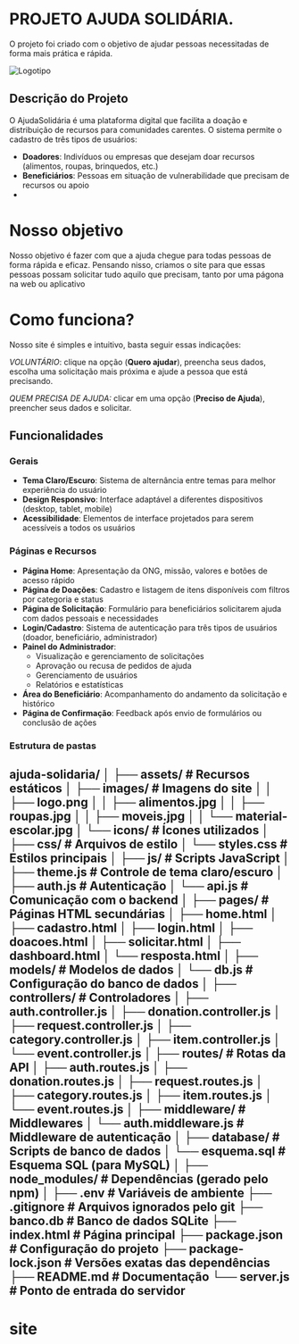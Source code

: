 # PROJETO AJUDA SOLIDÁRIA. 
O projeto foi criado com o objetivo de ajudar pessoas necessitadas de forma mais prática e rápida. 

![Logotipo](https://github.com/user-attachments/assets/e9fe668f-2725-4388-93f8-fbc527fc5a51)

## Descrição do Projeto

O AjudaSolidária é uma plataforma digital que facilita a doação e distribuição de recursos para comunidades carentes. O sistema permite o cadastro de três tipos de usuários:

- **Doadores**: Indivíduos ou empresas que desejam doar recursos (alimentos, roupas, brinquedos, etc.)
- **Beneficiários**: Pessoas em situação de vulnerabilidade que precisam de recursos ou apoio
- 
# Nosso objetivo
Nosso objetivo é fazer com que a ajuda chegue para todas pessoas de forma rápida e eficaz. Pensando nisso, criamos o site para que essas pessoas possam solicitar tudo aquilo que precisam, tanto por uma págona na web ou aplicativo

# Como funciona?
Nosso site é simples e intuitivo, basta seguir essas indicações:

*VOLUNTÁRIO*: clique na opção (**Quero ajudar**), preencha seus dados, escolha uma solicitação mais próxima e ajude a pessoa que está precisando.

*QUEM PRECISA DE AJUDA:* clicar em uma opção (**Preciso de Ajuda**), preencher seus dados e solicitar.

## Funcionalidades

### Gerais
- **Tema Claro/Escuro**: Sistema de alternância entre temas para melhor experiência do usuário
- **Design Responsivo**: Interface adaptável a diferentes dispositivos (desktop, tablet, mobile)
- **Acessibilidade**: Elementos de interface projetados para serem acessíveis a todos os usuários

### Páginas e Recursos
- **Página Home**: Apresentação da ONG, missão, valores e botões de acesso rápido
- **Página de Doações**: Cadastro e listagem de itens disponíveis com filtros por categoria e status
- **Página de Solicitação**: Formulário para beneficiários solicitarem ajuda com dados pessoais e necessidades
- **Login/Cadastro**: Sistema de autenticação para três tipos de usuários (doador, beneficiário, administrador)
- **Painel do Administrador**: 
  - Visualização e gerenciamento de solicitações
  - Aprovação ou recusa de pedidos de ajuda
  - Gerenciamento de usuários
  - Relatórios e estatísticas
- **Área do Beneficiário**: Acompanhamento do andamento da solicitação e histórico
- **Página de Confirmação**: Feedback após envio de formulários ou conclusão de ações

### Estrutura de pastas
ajuda-solidaria/
│
├── assets/                  # Recursos estáticos
│   ├── images/              # Imagens do site
│   │   ├── logo.png
│   │   ├── alimentos.jpg
│   │   ├── roupas.jpg
│   │   ├── moveis.jpg
│   │   └── material-escolar.jpg
│   └── icons/               # Ícones utilizados
│
├── css/                     # Arquivos de estilo
│   └── styles.css           # Estilos principais
│
├── js/                      # Scripts JavaScript
│   ├── theme.js             # Controle de tema claro/escuro
│   ├── auth.js              # Autenticação
│   └── api.js               # Comunicação com o backend
│
├── pages/                   # Páginas HTML secundárias
│   ├── home.html
│   ├── cadastro.html
│   ├── login.html
│   ├── doacoes.html
│   ├── solicitar.html
│   ├── dashboard.html
│   └── resposta.html
│
├── models/                  # Modelos de dados
│   └── db.js                # Configuração do banco de dados
│
├── controllers/             # Controladores
│   ├── auth.controller.js
│   ├── donation.controller.js
│   ├── request.controller.js
│   ├── category.controller.js
│   ├── item.controller.js
│   └── event.controller.js
│
├── routes/                  # Rotas da API
│   ├── auth.routes.js
│   ├── donation.routes.js
│   ├── request.routes.js
│   ├── category.routes.js
│   ├── item.routes.js
│   └── event.routes.js
│
├── middleware/              # Middlewares
│   └── auth.middleware.js   # Middleware de autenticação
│
├── database/                # Scripts de banco de dados
│   └── esquema.sql          # Esquema SQL (para MySQL)
│
├── node_modules/            # Dependências (gerado pelo npm)
│
├── .env                     # Variáveis de ambiente
├── .gitignore               # Arquivos ignorados pelo git
├── banco.db                 # Banco de dados SQLite
├── index.html               # Página principal
├── package.json             # Configuração do projeto
├── package-lock.json        # Versões exatas das dependências
├── README.md                # Documentação
└── server.js                # Ponto de entrada do servidor
- 
# site
